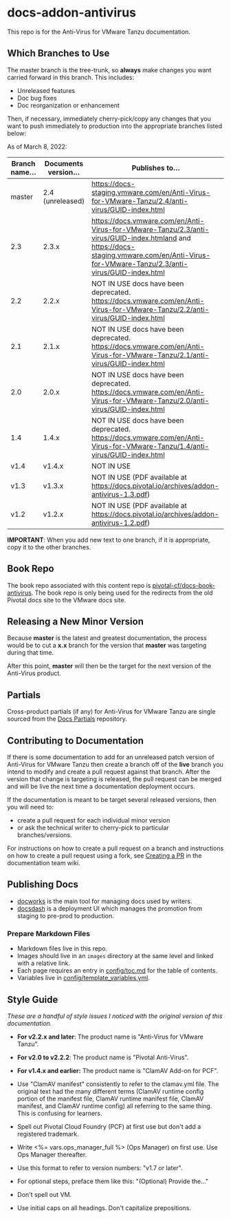 # docs-addon-antivirus

This repo is for the Anti-Virus for VMware Tanzu documentation.

## Which Branches to Use

The master branch is the tree-trunk, so **always** make changes you want carried forward in this branch. This includes:

* Unreleased features
* Doc bug fixes
* Doc reorganization or enhancement

Then, if necessary, immediately cherry-pick/copy any changes that you want to push immediately to production into the appropriate branches listed below:

As of March 8, 2022:

| Branch name… | Documents version… | Publishes to… |
|-------------|----------------|----------------|
| master   | 2.4 (unreleased)     |  https://docs-staging.vmware.com/en/Anti-Virus-for-VMware-Tanzu/2.4/anti-virus/GUID-index.html |
| 2.3   | 2.3.x     | https://docs.vmware.com/en/Anti-Virus-for-VMware-Tanzu/2.3/anti-virus/GUID-index.htmland and https://docs-staging.vmware.com/en/Anti-Virus-for-VMware-Tanzu/2.3/anti-virus/GUID-index.html |
| 2.2   | 2.2.x     | NOT IN USE docs have been deprecated. https://docs.vmware.com/en/Anti-Virus-for-VMware-Tanzu/2.2/anti-virus/GUID-index.html |
| 2.1   | 2.1.x     | NOT IN USE docs have been deprecated. https://docs.vmware.com/en/Anti-Virus-for-VMware-Tanzu/2.1/anti-virus/GUID-index.html |
| 2.0   | 2.0.x     | NOT IN USE docs have been deprecated. https://docs.vmware.com/en/Anti-Virus-for-VMware-Tanzu/2.0/anti-virus/GUID-index.html |
| 1.4   | 1.4.x     | NOT IN USE docs have been deprecated. https://docs.vmware.com/en/Anti-Virus-for-VMware-Tanzu/1.4/anti-virus/GUID-index.html |
| v1.4   | v1.4.x     | NOT IN USE |
| v1.3   | v1.3.x     | NOT IN USE (PDF available at https://docs.pivotal.io/archives/addon-antivirus-1.3.pdf) |
| v1.2   | v1.2.x     | NOT IN USE (PDF available at https://docs.pivotal.io/archives/addon-antivirus-1.2.pdf) |

**IMPORTANT**: When you add new text to one branch, if it is appropriate, copy it to the other branches.

## Book Repo

The book repo associated with this content repo is [pivotal-cf/docs-book-antivirus](https://github.com/pivotal-cf/docs-book-antivirus).
The book repo is only being used for the redirects from the old Pivotal docs site to the VMware docs site.

## Releasing a New Minor Version

Because **master** is the latest and greatest documentation, the process would be to cut a **x.x** branch
for the version that **master** was targeting during that time.

After this point, **master** will then be the target for the next version of the Anti-Virus product.


## Partials

Cross-product partials (if any) for Anti-Virus for VMware Tanzu are single sourced from the [Docs Partials](https://github.com/pivotal-cf/docs-partials) repository.


## Contributing to Documentation

If there is some documentation to add for an unreleased patch version of Anti-Virus for VMware Tanzu then create a branch off of the **live** branch
you intend to modify and create a pull request against that branch.
After the version that change is targeting is released, the pull request can be merged and will be live
the next time a documentation deployment occurs.

If the documentation is meant to be target several released versions,
then you will need to:
+ create a pull request for each individual minor version
+ or ask the technical writer to cherry-pick to particular branches/versions.

For instructions on how to create a pull request on a branch and instructions on how to create a
pull request using a fork, see
[Creating a PR](https://docs-wiki.sc2-04-pcf1-apps.oc.vmware.com/wiki/external/create-pr.html)
in the documentation team wiki.


## Publishing Docs

- [docworks](https://docworks.vmware.com/) is the main tool for managing docs used by writers.
- [docsdash](https://docsdash.vmware.com/) is a deployment UI which manages the promotion from
staging to pre-prod to production.

### Prepare Markdown Files

- Markdown files live in this repo.
- Images should live in an `images` directory at the same level and linked with a relative link.
- Each page requires an entry in [config/toc.md](config/toc.md) for the table of contents.
- Variables live in [config/template_variables.yml](config/template_variables.yml).


## Style Guide

_These are a handful of style issues I noticed with the original version of this documentation._

+ **For v2.2.x and later**: The product name is "Anti-Virus for VMware Tanzu".

+ **For v2.0 to v2.2.2**: The product name is "Pivotal Anti-Virus".

+ **For v1.4.x and earlier:** The product name is "ClamAV Add-on for PCF".

+ Use "ClamAV manifest" consistently to refer to the clamav.yml file. The original text had the many different terms (ClamAV runtime config portion of the manifest file, ClamAV runtime manifest file, ClamAV manifest, and ClamAV runtime config) all referring to the same thing. This is confusing for learners.

+ Spell out Pivotal Cloud Foundry (PCF) at first use but don't add a registered trademark.

+ Write <%= vars.ops_manager_full %> (Ops Manager) on first use. Use Ops Manager thereafter.

+ Use this format to refer to version numbers: "v1.7 or later".

+ For optional steps, preface them like this: "(Optional) Provide the..."

+ Don't spell out VM.

+ Use initial caps on all headings. Don't capitalize prepositions.
